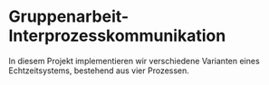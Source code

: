 # Gruppenarbeit-Interprozesskommunikation
In diesem Projekt implementieren wir verschiedene Varianten eines Echtzeitsystems, bestehend aus vier Prozessen.
